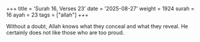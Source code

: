 +++
title = 'Surah 16, Verses 23'
date = '2025-08-27'
weight = 1924
surah = 16
ayah = 23
tags = ["allah"]
+++

Without a doubt, Allah knows what they conceal and what they reveal. He certainly does not like those who are too proud.
